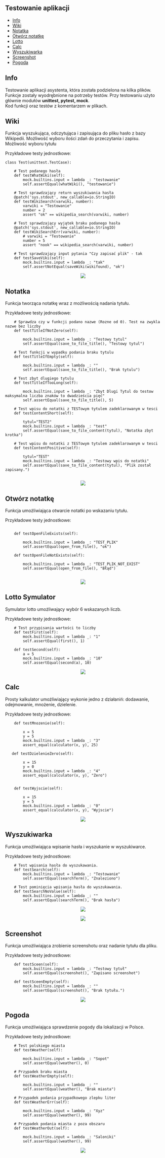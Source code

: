 ## Testowanie aplikacji
* [Info](#info)
* [Wiki](#wiki)
* [Notatka](#notatka)
* [Otwórz notatkę](#otwórz-notatkę)
* [Lotto](#lotto-symulator)
* [Calc](#calc)
* [Wyszukiwarka](#wyszukiwarka)
* [Screenshot](#screenshot)
* [Pogoda](#pogoda)

## Info

Testowanie aplikacji asystenta, która została podzielona na kilka plików. Funkcje zostały wyodrębnione na potrzeby testów.
Przy testowaniu użyto głównie modułów <b>unittest, pytest, mock</b>.
<br>
Kod funkcji oraz testów z komentarzem w plikach.

## Wiki

Funkcja wyszukująca, odczytująca i zapisująca do pliku hasło z bazy Wikipedii.
Możliwość wyboru ilości zdań do przeczytania i zapisu. Możliwość wyboru tytułu

Przykładowe testy jednostkowe:
```
class Test(unittest.TestCase):

    # Test podanego hasła
    def testWhatWiki(self):
        mock.builtins.input = lambda _: "testowanie"
        self.assertEqual(whatWiki(), "testowanie")
        
    # Test sprawdzający return wyszukiwania hasła
    @patch('sys.stdout', new_callable=io.StringIO)
    def testWikiSearch(varwiki, number):
        varwiki = "Testowanie"
        number = 2
        assert "ok" == wikipedia_search(varwiki, number)

    # Test sprawdzający wyjątek braku podanego hasła
    @patch('sys.stdout', new_callable=io.StringIO)
    def testWikiSearchErr(varwiki, number):
        # varwiki = "Testowanie"
        number = 5
        assert "nook" == wikipedia_search(varwiki, number)
        
    # Test sprawdzający input pytania "Czy zapisać plik" - tak
    def testSaveViki(self):
        mock.builtins.input = lambda _: "tak"
        self.assertNotEqual(saveWiki(wikifound), "ok")    

```
	
<p align="center">
<img src="https://raw.githubusercontent.com/pmh-projects/tests/main/img/wikiTest.png">
</p>

## Notatka

Funkcja tworząca notatkę wraz z możliwością nadania tytułu.

Przykładowe testy jednostkowe:
```
    # Sprawdza czy w funkcji podano nazwe (Rozne od 0). Test na zwykla nazwe bez liczby
    def testTitleIfNotZero(self):

        mock.builtins.input = lambda _: "Testowy tytul"
        self.assertEqual(save_to_file_title(), "Testowy tytul")
    
    # Test funkcji w wypadku podania braku tytulu
    def testTitleIfEmpty(self):

        mock.builtins.input = lambda _: ""
        self.assertEqual(save_to_file_title(), "Brak tytulu")
	
    # Test zbyt dlugiego tytulu
    def testTitleIfTooLong(self):

        mock.builtins.input = lambda _: "Zbyt Dlugi Tytul do testow maksymalna liczba znaków to dwadzieścia pięć"
        self.assertEqual(save_to_file_title(), 5)
	
    # Test wpisu do notatki z TESTowym tytulem zadeklarowanym w tesci
    def testContentShort(self):

        tytul="TEST2"
        mock.builtins.input = lambda _: "test"
        self.assertEqual(save_to_file_content(tytul), "Notatka zbyt krotka")
	
    # Test wpisu do notatki z TESTowym tytulem zadeklarowanym w tesci
    def testContentPositive(self):

        tytul="TEST"
        mock.builtins.input = lambda _: "Testowy wpis do notatki"
        self.assertEqual(save_to_file_content(tytul), "Plik został zapisany.")
        
```

<p align="center">
<img src="https://raw.githubusercontent.com/pmh-projects/tests/main/img/notatkaTest.png">
</p>

## Otwórz notatkę

Funkcja umożliwiająca otwarcie notatki po wskazaniu tytułu.

Przykładowe testy jednostkowe:
```

    def testOpenFileExists(self):

        mock.builtins.input = lambda _: "TEST_PLIK"
        self.assertEqual(open_from_file(), "ok")

    def testOpenFileNotExists(self):

        mock.builtins.input = lambda _: "TEST_PLIK_NOT_EXIST"
        self.assertEqual(open_from_file(), "Błąd")
	
```

<p align="center">
<img src="https://raw.githubusercontent.com/pmh-projects/tests/main/img/openTest.png">
</p>

## Lotto Symulator

Symulator lotto umożliwający wybór 6 wskazanych liczb.

Przykładowe testy jednostkowe:
```
    # Test przypisania wartości to liczby
    def testFirst(self):
        mock.builtins.input = lambda _: "1"
        self.assertEqual(first(), 1)

    def testSecond(self):
        a = 5
        mock.builtins.input = lambda _: "10"
        self.assertEqual(second(a), 10)
```

<p align="center">
<img src="https://raw.githubusercontent.com/pmh-projects/tests/main/img/lottoSimTest.png">
</p>

## Calc

Prosty kalkulator umożliwiający wykonie jedno z działaniń: dodawanie, odejmowanie, mnożenie, dzielenie.

Przykładowe testy jednostkowe:
```
    def testMnozenie(self):

        x = 5
        y = 5
        mock.builtins.input = lambda _: "3"
        assert_equal(calculator(x, y), 25)
        
   def testDzielenieZero(self):

        x = 15
        y = 0
        mock.builtins.input = lambda _: "4"
        assert_equal(calculator(x, y), "Zero")


    def testWyjscie(self):

        x = 15
        y = 5
        mock.builtins.input = lambda _: "0"
        assert_equal(calculator(x, y), "Wyjscie")
```        

<p align="center">
<img src="https://raw.githubusercontent.com/pmh-projects/tests/main/img/calcTest.png">
</p>

## Wyszukiwarka

Funkcja umożliwiająca wpisanie hasła i wyszukanie w wyszukiwarce.

Przykładowe testy jednostkowe:
```    
    # Test wpisania hasła do wyszukawania.
    def testSearch(self):
        mock.builtins.input = lambda _: "Testowanie"
        self.assertEqual(searchTerm(), "Znaleziono")

    # Test pominięcia wpisania hasła do wyszukawania.
    def testSearchNoValue(self):
        mock.builtins.input = lambda _: ""
        self.assertEqual(searchTerm(), "Brak hasła")

```    

<p align="center">
<img src="https://raw.githubusercontent.com/pmh-projects/tests/main/img/searchTest.png">
</p>
<p align="center">
<img src="https://raw.githubusercontent.com/pmh-projects/tests/main/img/searchTest2.png">
</p>

## Screenshot

Funkcja umożliwiająca zrobienie screenshotu oraz nadanie tytułu dla pliku.

Przykładowe testy jednostkowe:
```
    def testSceen(self):
        mock.builtins.input = lambda _: "Testowy tytuł"
        self.assertEqual(screenshot(), "Zapisano screenshot")

    def testSceenEmpty(self):
        mock.builtins.input = lambda _: ""
        self.assertEqual(screenshot(), "Brak tytułu.")
```
<p align="center">
<img src="https://raw.githubusercontent.com/pmh-projects/tests/main/img/screenTest.png">
</p>

## Pogoda

Funkcja umożliwiająca sprawdzenie pogody dla lokalizacji w Polsce.

Przykładowe testy jednostkowe:
```
    # Test polskiego miasta
    def testWeather(self):

        mock.builtins.input = lambda _: "Sopot"
        self.assertEqual(weather(), 0)
	
    # Przypadek braku miasta
    def testWeatherEmpty(self):

        mock.builtins.input = lambda _: ""
        self.assertEqual(weather(), "Brak miasta")

    # Przypadek podania przypadkowego zlepku liter
    def testWeatherErr(self):

        mock.builtins.input = lambda _: "Xyz"
        self.assertEqual(weather(), 99)	
	
    # Przypadek podania miasta z poza obszaru
    def testWeatherOut(self):

        mock.builtins.input = lambda _: "Saloniki"
        self.assertEqual(weather(), 99)	
```
<p align="center">
<img src="https://raw.githubusercontent.com/pmh-projects/tests/main/img/weatherTest.png">
</p>
